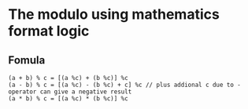 # The modulo using mathematics format logic 

## Fomula

```
(a + b) % c = [(a %c) + (b %c)] %c 
(a - b) % c = [(a %c) - (b %c) + c] %c // plus addional c due to - operator can give a negative result
(a * b) % c = [(a %c) * (b %c)] %c 

```